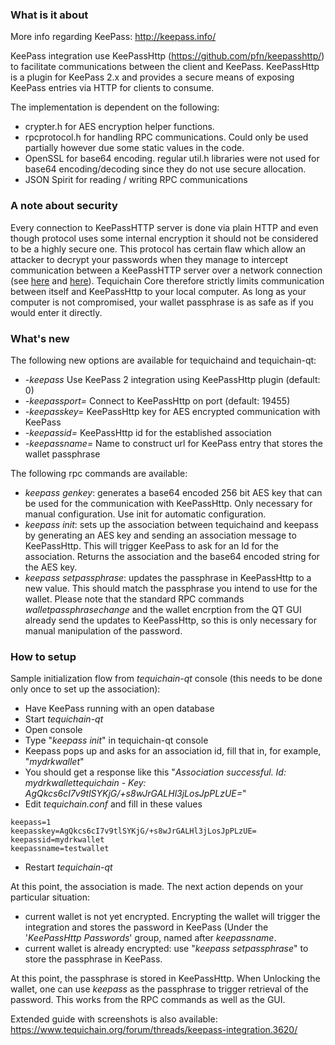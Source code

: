 ### What is it about

More info regarding KeePass: http://keepass.info/

KeePass integration use KeePassHttp (https://github.com/pfn/keepasshttp/) to facilitate communications between the client and KeePass. KeePassHttp is a plugin for KeePass 2.x and provides a secure means of exposing KeePass entries via HTTP for clients to consume.

The implementation is dependent on the following:

-   crypter.h for AES encryption helper functions.
-   rpcprotocol.h for handling RPC communications. Could only be used partially however due some static values in the code.
-   OpenSSL for base64 encoding. regular util.h libraries were not used for base64 encoding/decoding since they do not use secure allocation.
-   JSON Spirit for reading / writing RPC communications

### A note about security

Every connection to KeePassHTTP server is done via plain HTTP and even though protocol uses some internal encryption it should not be considered to be a highly secure one. This protocol has certain flaw which allow an attacker to decrypt your passwords when they manage to intercept communication between a KeePassHTTP server over a network connection (see [here](https://github.com/pfn/keepasshttp/issues/258) and [here](https://github.com/keepassxreboot/keepassxc/issues/147)). Tequichain Core therefore strictly limits communication between itself and KeePassHttp to your local computer. As long as your computer is not compromised, your wallet passphrase is as safe as if you would enter it directly.

### What's new

The following new options are available for tequichaind and tequichain-qt:

-   _-keepass_ Use KeePass 2 integration using KeePassHttp plugin (default: 0)
-   _-keepassport=_ Connect to KeePassHttp on port (default: 19455)
-   _-keepasskey=_ KeePassHttp key for AES encrypted communication with KeePass
-   _-keepassid=_ KeePassHttp id for the established association
-   _-keepassname=_ Name to construct url for KeePass entry that stores the wallet passphrase

The following rpc commands are available:

-   _keepass genkey_: generates a base64 encoded 256 bit AES key that can be used for the communication with KeePassHttp. Only necessary for manual configuration. Use init for automatic configuration.
-   _keepass init_: sets up the association between tequichaind and keepass by generating an AES key and sending an association message to KeePassHttp. This will trigger KeePass to ask for an Id for the association. Returns the association and the base64 encoded string for the AES key.
-   _keepass setpassphrase_: updates the passphrase in KeePassHttp to a new value. This should match the passphrase you intend to use for the wallet. Please note that the standard RPC commands _walletpassphrasechange_ and the wallet encrption from the QT GUI already send the updates to KeePassHttp, so this is only necessary for manual manipulation of the password.

### How to setup

Sample initialization flow from _tequichain-qt_ console (this needs to be done only once to set up the association):

-   Have KeePass running with an open database
-   Start _tequichain-qt_
-   Open console
-   Type "_keepass init_" in tequichain-qt console
-   Keepass pops up and asks for an association id, fill that in, for example, "_mydrkwallet_"
-   You should get a response like this "_Association successful. Id: mydrkwallettequichain - Key: AgQkcs6cI7v9tlSYKjG/+s8wJrGALHl3jLosJpPLzUE=_"
-   Edit _tequichain.conf_ and fill in these values

```
keepass=1
keepasskey=AgQkcs6cI7v9tlSYKjG/+s8wJrGALHl3jLosJpPLzUE=
keepassid=mydrkwallet
keepassname=testwallet
```

-   Restart _tequichain-qt_

At this point, the association is made. The next action depends on your particular situation:

-   current wallet is not yet encrypted. Encrypting the wallet will trigger the integration and stores the password in KeePass (Under the '_KeePassHttp Passwords_' group, named after _keepassname_.
-   current wallet is already encrypted: use "_keepass setpassphrase_" to store the passphrase in KeePass.

At this point, the passphrase is stored in KeePassHttp. When Unlocking the wallet, one can use _keepass_ as the passphrase to trigger retrieval of the password. This works from the RPC commands as well as the GUI.

Extended guide with screenshots is also available: https://www.tequichain.org/forum/threads/keepass-integration.3620/


